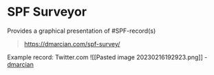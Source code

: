 
# SPF Surveyor
Provides a graphical presentation of #SPF-record(s)
>https://dmarcian.com/spf-survey/

Example record: Twitter.com
![[Pasted image 20230216192923.png]]
-[dmarcian](https://dmarcian.com/spf-survey/) 
